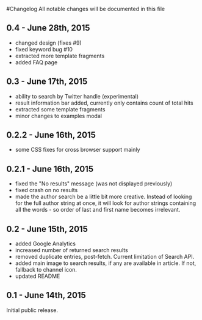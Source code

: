#Changelog
All notable changes will be documented in this file

## 0.4 - June 28th, 2015

- changed design (fixes #9)
- fixed keyword bug #10
- extracted more template fragments
- added FAQ page

## 0.3 - June 17th, 2015

- ability to search by Twitter handle (experimental)
- result information bar added, currently only contains count of total hits
- extracted some template fragments
- minor changes to examples modal

## 0.2.2 - June 16th, 2015

- some CSS fixes for cross browser support mainly

## 0.2.1 - June 16th, 2015

- fixed the "No results" message (was not displayed previously)
- fixed crash on no results
- made the author search be a little bit more creative. Instead of looking for the full author string at once, it will look for author strings containing all the words - so order of last and first name becomes irrelevant.

## 0.2 - June 15th, 2015

- added Google Analytics
- increased number of returned search results
- removed duplicate entries, post-fetch. Current limitation of Search API.
- added main image to search results, if any are available in article. If not, fallback to channel icon.
- updated README

## 0.1 - June 14th, 2015

Initial public release.